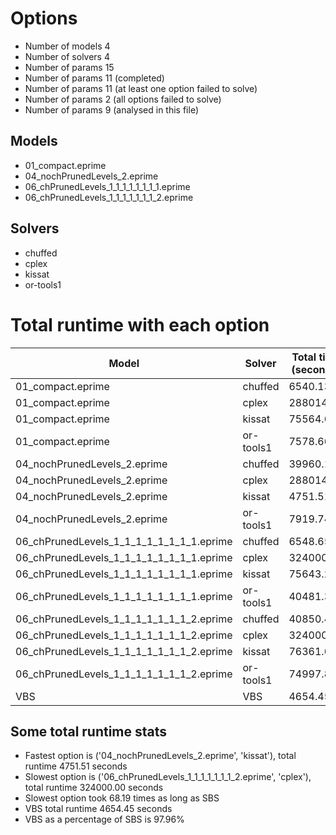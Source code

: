 

# Options


- Number of models         4
- Number of solvers        4
- Number of params        15
- Number of params        11 (completed)
- Number of params        11 (at least one option failed to solve)
- Number of params         2 (all options failed to solve)
- Number of params         9 (analysed in this file)


## Models


 - 01_compact.eprime
 - 04_nochPrunedLevels_2.eprime
 - 06_chPrunedLevels_1_1_1_1_1_1_1_1.eprime
 - 06_chPrunedLevels_1_1_1_1_1_1_1_2.eprime


## Solvers


 - chuffed
 - cplex
 - kissat
 - or-tools1


# Total runtime with each option


 | Model | Solver | Total time (seconds) | 
 | -- | -- | -- | 
 | 01_compact.eprime | chuffed | 6540.13 | 
 | 01_compact.eprime | cplex | 288014.90 | 
 | 01_compact.eprime | kissat | 75564.64 | 
 | 01_compact.eprime | or-tools1 | 7578.66 | 
 | 04_nochPrunedLevels_2.eprime | chuffed | 39960.17 | 
 | 04_nochPrunedLevels_2.eprime | cplex | 288014.15 | 
 | 04_nochPrunedLevels_2.eprime | kissat | 4751.51 | 
 | 04_nochPrunedLevels_2.eprime | or-tools1 | 7919.74 | 
 | 06_chPrunedLevels_1_1_1_1_1_1_1_1.eprime | chuffed | 6548.65 | 
 | 06_chPrunedLevels_1_1_1_1_1_1_1_1.eprime | cplex | 324000.00 | 
 | 06_chPrunedLevels_1_1_1_1_1_1_1_1.eprime | kissat | 75643.28 | 
 | 06_chPrunedLevels_1_1_1_1_1_1_1_1.eprime | or-tools1 | 40481.39 | 
 | 06_chPrunedLevels_1_1_1_1_1_1_1_2.eprime | chuffed | 40850.48 | 
 | 06_chPrunedLevels_1_1_1_1_1_1_1_2.eprime | cplex | 324000.00 | 
 | 06_chPrunedLevels_1_1_1_1_1_1_1_2.eprime | kissat | 76361.64 | 
 | 06_chPrunedLevels_1_1_1_1_1_1_1_2.eprime | or-tools1 | 74997.87 | 
 | VBS | VBS | 4654.45 | 


## Some total runtime stats


 - Fastest option is ('04_nochPrunedLevels_2.eprime', 'kissat'), total runtime 4751.51 seconds
 - Slowest option is ('06_chPrunedLevels_1_1_1_1_1_1_1_2.eprime', 'cplex'), total runtime 324000.00 seconds
 - Slowest option took 68.19 times as long as SBS
 - VBS total runtime 4654.45 seconds
 - VBS as a percentage of SBS is 97.96%
